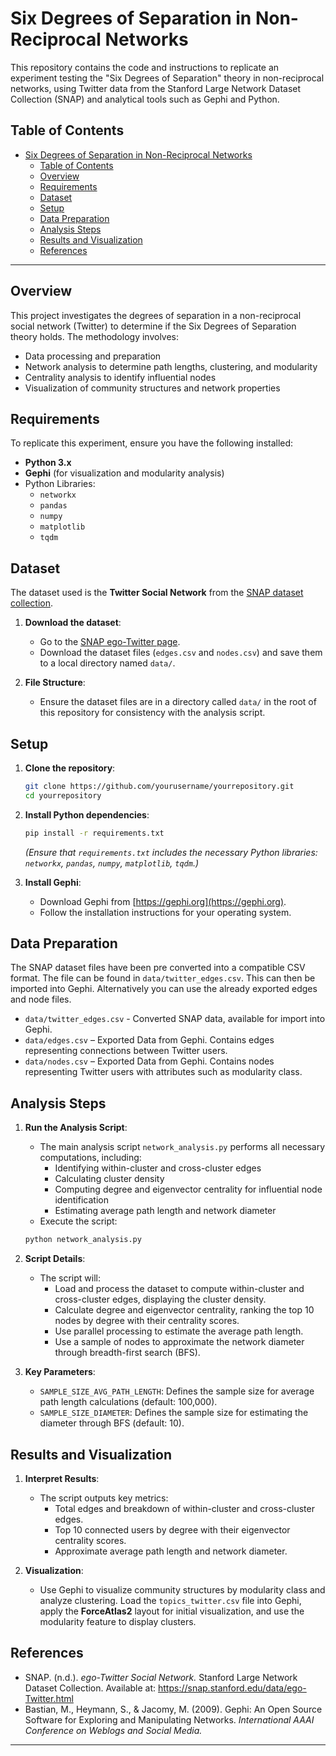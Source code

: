 
# Six Degrees of Separation in Non-Reciprocal Networks

This repository contains the code and instructions to replicate an experiment testing the "Six Degrees of Separation" theory in non-reciprocal networks, using Twitter data from the Stanford Large Network Dataset Collection (SNAP) and analytical tools such as Gephi and Python.

## Table of Contents

- [Six Degrees of Separation in Non-Reciprocal Networks](#six-degrees-of-separation-in-non-reciprocal-networks)
  - [Table of Contents](#table-of-contents)
  - [Overview](#overview)
  - [Requirements](#requirements)
  - [Dataset](#dataset)
  - [Setup](#setup)
  - [Data Preparation](#data-preparation)
  - [Analysis Steps](#analysis-steps)
  - [Results and Visualization](#results-and-visualization)
  - [References](#references)

---

## Overview

This project investigates the degrees of separation in a non-reciprocal social network (Twitter) to determine if the Six Degrees of Separation theory holds. The methodology involves:
- Data processing and preparation
- Network analysis to determine path lengths, clustering, and modularity
- Centrality analysis to identify influential nodes
- Visualization of community structures and network properties

## Requirements

To replicate this experiment, ensure you have the following installed:

- **Python 3.x**
- **Gephi** (for visualization and modularity analysis)
- Python Libraries:
  - `networkx`
  - `pandas`
  - `numpy`
  - `matplotlib`
  - `tqdm`

## Dataset

The dataset used is the **Twitter Social Network** from the [SNAP dataset collection](https://snap.stanford.edu/data/ego-Twitter.html).

1. **Download the dataset**:
   - Go to the [SNAP ego-Twitter page](https://snap.stanford.edu/data/ego-Twitter.html).
   - Download the dataset files (`edges.csv` and `nodes.csv`) and save them to a local directory named `data/`.

2. **File Structure**:
   - Ensure the dataset files are in a directory called `data/` in the root of this repository for consistency with the analysis script.

## Setup

1. **Clone the repository**:
   ```bash
   git clone https://github.com/yourusername/yourrepository.git
   cd yourrepository
   ```

2. **Install Python dependencies**:
   ```bash
   pip install -r requirements.txt
   ```
   *(Ensure that `requirements.txt` includes the necessary Python libraries: `networkx`, `pandas`, `numpy`, `matplotlib`, `tqdm`.)*

3. **Install Gephi**:
   - Download Gephi from [https://gephi.org](https://gephi.org).
   - Follow the installation instructions for your operating system.

## Data Preparation


The SNAP dataset files have been pre converted into a compatible CSV format. The file can be found in `data/twitter_edges.csv`. This can then be imported into Gephi. Alternatively you can use the already exported edges and node files.

- `data/twitter_edges.csv` - Converted SNAP data, available for import into Gephi.
- `data/edges.csv` – Exported Data from Gephi. Contains edges representing connections between Twitter users.
- `data/nodes.csv` – Exported Data from Gephi. Contains nodes representing Twitter users with attributes such as modularity class.

## Analysis Steps

1. **Run the Analysis Script**:
   - The main analysis script `network_analysis.py` performs all necessary computations, including:
     - Identifying within-cluster and cross-cluster edges
     - Calculating cluster density
     - Computing degree and eigenvector centrality for influential node identification
     - Estimating average path length and network diameter
   - Execute the script:
   ```bash
   python network_analysis.py
   ```

2. **Script Details**:
   - The script will:
     - Load and process the dataset to compute within-cluster and cross-cluster edges, displaying the cluster density.
     - Calculate degree and eigenvector centrality, ranking the top 10 nodes by degree with their centrality scores.
     - Use parallel processing to estimate the average path length.
     - Use a sample of nodes to approximate the network diameter through breadth-first search (BFS).

3. **Key Parameters**:
   - `SAMPLE_SIZE_AVG_PATH_LENGTH`: Defines the sample size for average path length calculations (default: 100,000).
   - `SAMPLE_SIZE_DIAMETER`: Defines the sample size for estimating the diameter through BFS (default: 10).

## Results and Visualization

1. **Interpret Results**:
   - The script outputs key metrics:
     - Total edges and breakdown of within-cluster and cross-cluster edges.
     - Top 10 connected users by degree with their eigenvector centrality scores.
     - Approximate average path length and network diameter.
   
2. **Visualization**:
   - Use Gephi to visualize community structures by modularity class and analyze clustering. Load the `topics_twitter.csv` file into Gephi, apply the **ForceAtlas2** layout for initial visualization, and use the modularity feature to display clusters.

## References

- SNAP. (n.d.). *ego-Twitter Social Network.* Stanford Large Network Dataset Collection. Available at: https://snap.stanford.edu/data/ego-Twitter.html
- Bastian, M., Heymann, S., & Jacomy, M. (2009). Gephi: An Open Source Software for Exploring and Manipulating Networks. *International AAAI Conference on Weblogs and Social Media.*

---
